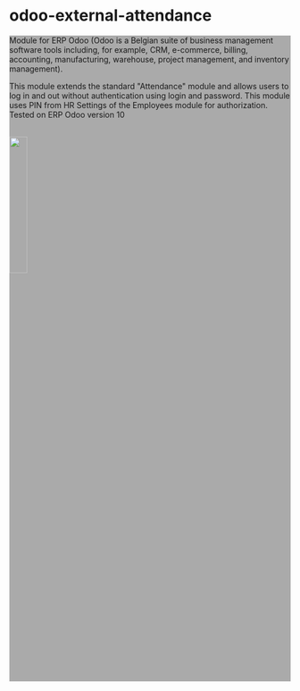 # odoo-external-attendance
<html>
<body>
<div class="row">
  <div class="column" style="background-color:#aaa;">
Module for ERP Odoo (Odoo is a Belgian suite of business management software tools including, for example, CRM, e-commerce, billing, accounting, manufacturing, warehouse, project management, and inventory management).

This module extends the standard "Attendance" module and allows users to log in and out without authentication using login and password.
This module uses PIN from HR Settings of the Employees module for authorization.
Tested on ERP Odoo version 10
<br></br>
</div>

<div class="column" style="background-color:#aaa;">
<img src="https://github.com/MakMas/odoo-external-attendance/assets/24442649/fc0b3351-7f01-4aee-9053-d32df46f2a40" width=25% height=25% />
</div>
</div>
</body>
</html>
